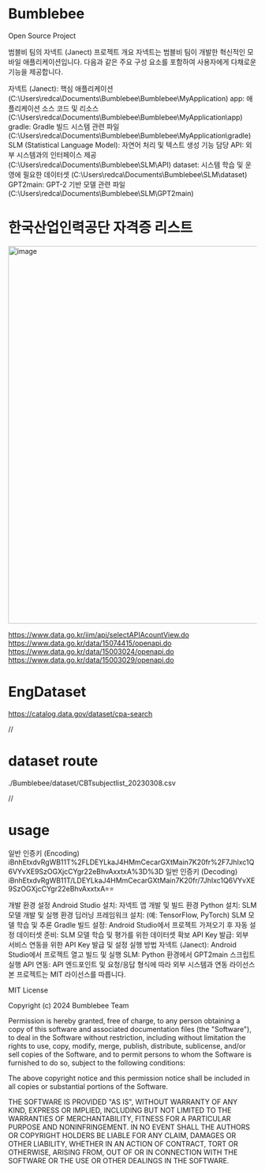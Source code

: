 # Bumblebee
Open Source Project

범블비 팀의 자넥트 (Janect) 프로젝트
개요
자넥트는 범블비 팀이 개발한 혁신적인 모바일 애플리케이션입니다. 다음과 같은 주요 구성 요소를 포함하여 사용자에게 다채로운 기능을 제공합니다.

자넥트 (Janect): 핵심 애플리케이션 (C:\Users\redca\Documents\Bumblebee\Bumblebee\MyApplication)
app: 애플리케이션 소스 코드 및 리소스 (C:\Users\redca\Documents\Bumblebee\Bumblebee\MyApplication\app)
gradle: Gradle 빌드 시스템 관련 파일 (C:\Users\redca\Documents\Bumblebee\Bumblebee\MyApplication\gradle)
SLM (Statistical Language Model): 자연어 처리 및 텍스트 생성 기능 담당
API: 외부 시스템과의 인터페이스 제공 (C:\Users\redca\Documents\Bumblebee\SLM\API)
dataset: 시스템 학습 및 운영에 필요한 데이터셋 (C:\Users\redca\Documents\Bumblebee\SLM\dataset)
GPT2main: GPT-2 기반 모델 관련 파일 (C:\Users\redca\Documents\Bumblebee\SLM\GPT2main)


# 한국산업인력공단 자격증 리스트
<img width="764" alt="image" src="https://github.com/sim4110/Bumblebee/assets/97718938/408835b7-bff6-4bee-85a6-1bef6eaf1519">

https://www.data.go.kr/iim/api/selectAPIAcountView.do <br>
https://www.data.go.kr/data/15074415/openapi.do<br>
https://www.data.go.kr/data/15003024/openapi.do<br>
https://www.data.go.kr/data/15003029/openapi.do<br>
# EngDataset
https://catalog.data.gov/dataset/cpa-search



//
# dataset route
./Bumblebee/dataset/CBTsubjectlist_20230308.csv

//

# usage

일반 인증키
(Encoding)	
iBnhEtxdvRgWB11T%2FLDEYLkaJ4HMmCecarGXtMain7K20fr%2F7JhIxc1Q6VYvXE9SzOGXjcCYgr22eBhvAxxtxA%3D%3D
일반 인증키
(Decoding)	
iBnhEtxdvRgWB11T/LDEYLkaJ4HMmCecarGXtMain7K20fr/7JhIxc1Q6VYvXE9SzOGXjcCYgr22eBhvAxxtxA==





개발 환경 설정
Android Studio 설치: 자넥트 앱 개발 및 빌드 환경
Python 설치: SLM 모델 개발 및 실행 환경
딥러닝 프레임워크 설치: (예: TensorFlow, PyTorch) SLM 모델 학습 및 추론
Gradle 빌드 설정: Android Studio에서 프로젝트 가져오기 후 자동 설정
데이터셋 준비: SLM 모델 학습 및 평가를 위한 데이터셋 확보
API Key 발급: 외부 서비스 연동을 위한 API Key 발급 및 설정
실행 방법
자넥트 (Janect): Android Studio에서 프로젝트 열고 빌드 및 실행
SLM: Python 환경에서 GPT2main 스크립트 실행
API 연동: API 엔드포인트 및 요청/응답 형식에 따라 외부 시스템과 연동
라이선스
본 프로젝트는 MIT 라이선스를 따릅니다.

MIT License

Copyright (c) 2024 Bumblebee Team

Permission is hereby granted, free of charge, to any person obtaining a copy
of this software and associated documentation files (the "Software"), to deal
in the Software without restriction, including without limitation the rights
to use, copy, modify, merge, publish, distribute, sublicense, and/or sell
copies of the Software, and to permit persons to whom the Software is
furnished to do so, subject to the following conditions:

The above copyright notice and this permission notice shall be included in all
copies or substantial portions of the Software.

THE SOFTWARE IS PROVIDED "AS IS", WITHOUT WARRANTY OF ANY KIND, EXPRESS OR
IMPLIED, INCLUDING BUT NOT LIMITED TO THE WARRANTIES OF MERCHANTABILITY,
FITNESS FOR A PARTICULAR PURPOSE AND NONINFRINGEMENT. IN NO EVENT SHALL THE
AUTHORS OR COPYRIGHT HOLDERS BE LIABLE FOR ANY CLAIM, DAMAGES OR OTHER
LIABILITY, WHETHER IN AN ACTION OF CONTRACT, TORT OR OTHERWISE, ARISING FROM,
OUT OF OR IN CONNECTION WITH THE SOFTWARE OR THE USE OR OTHER DEALINGS IN THE
SOFTWARE.